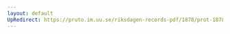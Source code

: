```yaml
---
layout: default
UpRedirect: https://pruto.im.uu.se/riksdagen-records-pdf/1878/prot-1878--ak--001/prot-1878--ak--001_003.pdf
---
```

